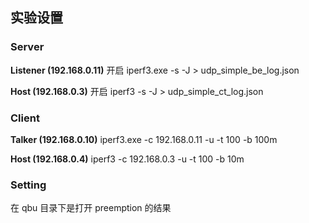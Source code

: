 ## 实验设置

### Server

**Listener (192.168.0.11)** 开启 iperf3.exe -s -J > udp_simple_be_log.json

**Host (192.168.0.3)** 开启 iperf3 -s -J > udp_simple_ct_log.json

### Client

**Talker (192.168.0.10)** iperf3.exe -c 192.168.0.11 -u -t 100 -b 100m 

**Host (192.168.0.4)** iperf3 -c 192.168.0.3 -u -t 100 -b 10m

### Setting

在 qbu 目录下是打开 preemption 的结果
